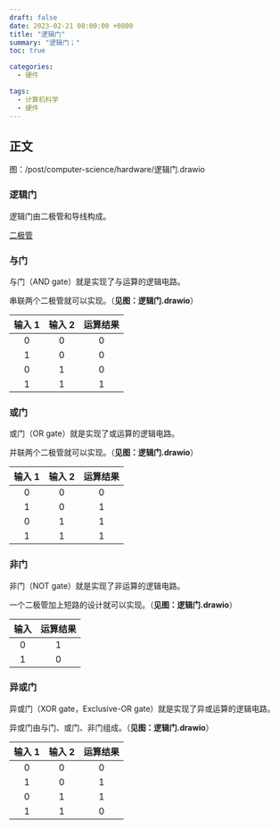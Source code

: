```yaml
---
draft: false
date: 2023-02-21 08:00:00 +0800
title: "逻辑门"
summary: "逻辑门；"
toc: true

categories:
  - 硬件

tags:
  - 计算机科学
  - 硬件
---
```


## 正文

图：/post/computer-science/hardware/逻辑门.drawio

### 逻辑门

逻辑门由二极管和导线构成。

[二极管](/post/computer-science/hardware/二极管)

### 与门

与门（AND gate）就是实现了与运算的逻辑电路。

串联两个二极管就可以实现。（**见图：逻辑门.drawio**）

| 输入 1 | 输入 2 | 运算结果 |
|:-----:|:-----:|:----:|
|   0   |   0   |  0   |
|   1   |   0   |  0   |
|   0   |   1   |  0   |
|   1   |   1   |  1   |

### 或门

或门（OR gate）就是实现了或运算的逻辑电路。

并联两个二极管就可以实现。（**见图：逻辑门.drawio**）

| 输入 1 | 输入 2 | 运算结果 |
|:-----:|:-----:|:----:|
|   0   |   0   |  0   |
|   1   |   0   |  1   |
|   0   |   1   |  1   |
|   1   |   1   |  1   |

### 非门

非门（NOT gate）就是实现了非运算的逻辑电路。

一个二极管加上短路的设计就可以实现。（**见图：逻辑门.drawio**）

| 输入  | 运算结果 |
|:----:|:----:|
|  0   |  1   |
|  1   |  0   |

### 异或门

异或门（XOR gate，Exclusive-OR gate）就是实现了异或运算的逻辑电路。

异或门由与门、或门、非门组成。（**见图：逻辑门.drawio**）

| 输入 1 | 输入 2 | 运算结果 |
|:-----:|:-----:|:----:|
|   0   |   0   |  0   |
|   1   |   0   |  1   |
|   0   |   1   |  1   |
|   1   |   1   |  0   |
